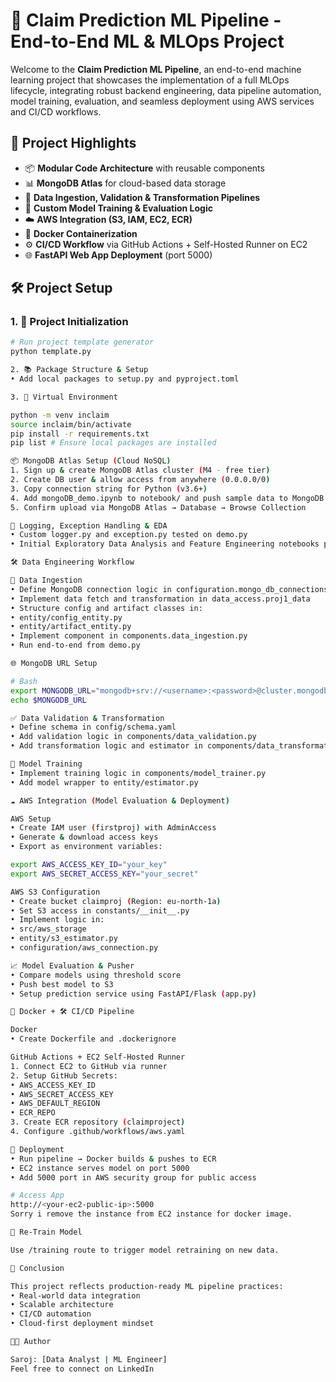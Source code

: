 # 🧠 Claim Prediction ML Pipeline - End-to-End ML & MLOps Project

Welcome to the **Claim Prediction ML Pipeline**, an end-to-end machine learning project that showcases the implementation of a full MLOps lifecycle, integrating robust backend engineering, data pipeline automation, model training, evaluation, and seamless deployment using AWS services and CI/CD workflows.

## 🚀 Project Highlights

- 📦 **Modular Code Architecture** with reusable components
- 📊 **MongoDB Atlas** for cloud-based data storage
- 🧹 **Data Ingestion, Validation & Transformation Pipelines**
- 🤖 **Custom Model Training & Evaluation Logic**
- ☁️ **AWS Integration (S3, IAM, EC2, ECR)**
- 🐳 **Docker Containerization**
- ⚙️ **CI/CD Workflow** via GitHub Actions + Self-Hosted Runner on EC2
- 🌐 **FastAPI Web App Deployment** (port 5000)

## 🛠️ Project Setup

### 1. 🔧 Project Initialization
```bash
# Run project template generator
python template.py

2. 📚 Package Structure & Setup
• Add local packages to setup.py and pyproject.toml

3. 🐍 Virtual Environment

python -m venv inclaim
source inclaim/bin/activate
pip install -r requirements.txt
pip list # Ensure local packages are installed

📦 MongoDB Atlas Setup (Cloud NoSQL)
1. Sign up & create MongoDB Atlas cluster (M4 - free tier)
2. Create DB user & allow access from anywhere (0.0.0.0/0)
3. Copy connection string for Python (v3.6+)
4. Add mongoDB_demo.ipynb to notebook/ and push sample data to MongoDB
5. Confirm upload via MongoDB Atlas → Database → Browse Collection

🧾 Logging, Exception Handling & EDA
• Custom logger.py and exception.py tested on demo.py
• Initial Exploratory Data Analysis and Feature Engineering notebooks provided

🛠️ Data Engineering Workflow

🔄 Data Ingestion
• Define MongoDB connection logic in configuration.mongo_db_connections.py
• Implement data fetch and transformation in data_access.proj1_data
• Structure config and artifact classes in:
• entity/config_entity.py
• entity/artifact_entity.py
• Implement component in components.data_ingestion.py
• Run end-to-end from demo.py

🌐 MongoDB URL Setup

# Bash
export MONGODB_URL="mongodb+srv://<username>:<password>@cluster.mongodb.net/"
echo $MONGODB_URL

✅ Data Validation & Transformation
• Define schema in config/schema.yaml
• Add validation logic in components/data_validation.py
• Add transformation logic and estimator in components/data_transformation.py

🤖 Model Training
• Implement training logic in components/model_trainer.py
• Add model wrapper to entity/estimator.py

☁️ AWS Integration (Model Evaluation & Deployment)

AWS Setup
• Create IAM user (firstproj) with AdminAccess
• Generate & download access keys
• Export as environment variables:

export AWS_ACCESS_KEY_ID="your_key"
export AWS_SECRET_ACCESS_KEY="your_secret"

AWS S3 Configuration
• Create bucket claimproj (Region: eu-north-1a)
• Set S3 access in constants/__init__.py
• Implement logic in:
• src/aws_storage
• entity/s3_estimator.py
• configuration/aws_connection.py

📈 Model Evaluation & Pusher
• Compare models using threshold score
• Push best model to S3
• Setup prediction service using FastAPI/Flask (app.py)

🐳 Docker + 🛠️ CI/CD Pipeline

Docker
• Create Dockerfile and .dockerignore

GitHub Actions + EC2 Self-Hosted Runner
1. Connect EC2 to GitHub via runner
2. Setup GitHub Secrets:
• AWS_ACCESS_KEY_ID
• AWS_SECRET_ACCESS_KEY
• AWS_DEFAULT_REGION
• ECR_REPO
3. Create ECR repository (claimproject)
4. Configure .github/workflows/aws.yaml

🚢 Deployment
• Run pipeline → Docker builds & pushes to ECR
• EC2 instance serves model on port 5000
• Add 5000 port in AWS security group for public access

# Access App
http://<your-ec2-public-ip>:5000
Sorry i remove the instance from EC2 instance for docker image.

🔁 Re-Train Model

Use /training route to trigger model retraining on new data.

📍 Conclusion

This project reflects production-ready ML pipeline practices:
• Real-world data integration
• Scalable architecture
• CI/CD automation
• Cloud-first deployment mindset

👨‍💻 Author

Saroj: [Data Analyst | ML Engineer]
Feel free to connect on LinkedIn

